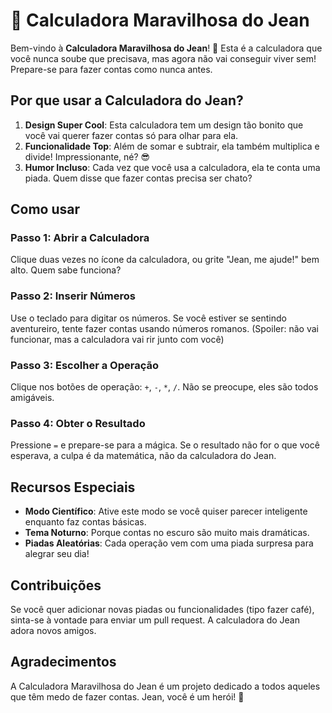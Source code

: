 
# 🔢 Calculadora Maravilhosa do Jean

Bem-vindo à **Calculadora Maravilhosa do Jean**! 🎉 Esta é a calculadora que você nunca soube que precisava, mas agora não vai conseguir viver sem! Prepare-se para fazer contas como nunca antes.

## Por que usar a Calculadora do Jean?

1.  **Design Super Cool**: Esta calculadora tem um design tão bonito que você vai querer fazer contas só para olhar para ela.
2.  **Funcionalidade Top**: Além de somar e subtrair, ela também multiplica e divide! Impressionante, né? 😎
3.  **Humor Incluso**: Cada vez que você usa a calculadora, ela te conta uma piada. Quem disse que fazer contas precisa ser chato?

## Como usar

### Passo 1: Abrir a Calculadora

Clique duas vezes no ícone da calculadora, ou grite "Jean, me ajude!" bem alto. Quem sabe funciona?

### Passo 2: Inserir Números

Use o teclado para digitar os números. Se você estiver se sentindo aventureiro, tente fazer contas usando números romanos. (Spoiler: não vai funcionar, mas a calculadora vai rir junto com você)

### Passo 3: Escolher a Operação

Clique nos botões de operação: `+`, `-`, `*`, `/`. Não se preocupe, eles são todos amigáveis.

### Passo 4: Obter o Resultado

Pressione `=` e prepare-se para a mágica. Se o resultado não for o que você esperava, a culpa é da matemática, não da calculadora do Jean.

## Recursos Especiais

-   **Modo Científico**: Ative este modo se você quiser parecer inteligente enquanto faz contas básicas.
-   **Tema Noturno**: Porque contas no escuro são muito mais dramáticas.
-   **Piadas Aleatórias**: Cada operação vem com uma piada surpresa para alegrar seu dia!

## Contribuições

Se você quer adicionar novas piadas ou funcionalidades (tipo fazer café), sinta-se à vontade para enviar um pull request. A calculadora do Jean adora novos amigos.

## Agradecimentos

A Calculadora Maravilhosa do Jean é um projeto dedicado a todos aqueles que têm medo de fazer contas. Jean, você é um herói! 🙌